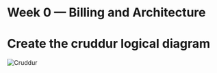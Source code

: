 # Week 0 — Billing and Architecture


# Create the cruddur logical diagram
![Cruddur](https://drive.google.com/file/d/1mrwGUYPJFxLyM5E4_inFiV1QVDTz4G1L/view?usp=share_link)
